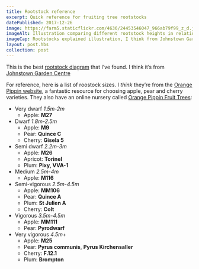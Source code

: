 ```yaml
---
title: Rootstock reference
excerpt: Quick reference for fruiting tree rootstocks
datePublished: 2017-12-26
image: https://farm5.staticflickr.com/4636/24453546047_966ab79f99_z_d.jpg
imageAlt: Illustration comparing different rootstock heights in relation to person
imageCap: Rootstocks explained illustration, I think from Johnstown Garden Centre
layout: post.hbs
collection: post
---
```


This is the best [rootstock diagram](https://farm5.staticflickr.com/4636/24453546047_3e5fb2dfec_o_d.png) that I’ve found. I think it’s from [Johnstown Garden Centre](https://www.johnstowngardencentre.ie/blog/johnstowngardencentre.ie/2016/03/08/rootstocks-explained/)

For reference, here is a list of roostock sizes. I _think_ they’re from the [Orange Pippin website](https://www.orangepippin.com/apples), a fantastic resource for choosing apple, pear and cherry varieties. They also have an online nursery called [Orange Pippin Fruit Trees](https://www.orangepippintrees.co.uk/):

* Very dwarf _1.5m-2m_
  * Apple: **M27**
* Dwarf _1.8m-2.5m_
  * Apple: **M9**
  * Pear: **Quince C**
  * Cherry: **Gisela 5**
* Semi dwarf _2.2m-3m_
  * Apple: **M26**
  * Apricot: **Torinel**
  * Plum: **Pixy, VVA-1**
* Medium _2.5m-4m_
  * Apple: **M116**
* Semi-vigorous _2.5m-4.5m_
  * Apple: **MM106**
  * Pear: **Quince A**
  * Plum: **St Julien A**
  * Cherry: **Colt**
* Vigorous _3.5m-4.5m_
  * Apple: **MM111**
  * Pear: **Pyrodwarf**
* Very vigorous _4.5m+_
  * Apple: **M25**
  * Pear: **Pyrus communis**, **Pyrus Kirchensaller**
  * Cherry: **F.12.1**
  * Plum: **Brompton**
